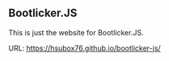 ## Bootlicker.JS

This is just the website for Bootlicker.JS.

URL: https://hsubox76.github.io/bootlicker-js/
